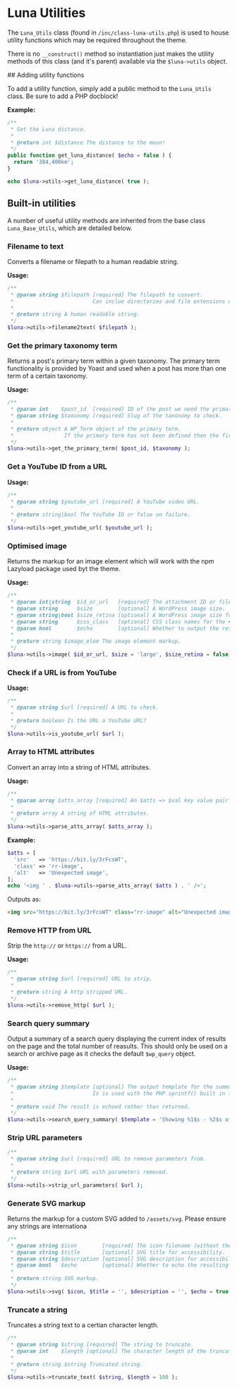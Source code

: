 # Luna Utilities

The `Luna_Utils` class (found in `/inc/class-luna-utils.php`) is used to house utility functions which may be required throughout the theme.

There is no `__construct()` method so instantiation just makes the utility methods of this class (and it's parent) available via the `$luna->utils` object.

## Adding utility functions

To add a utility function, simply add a public method to the `Luna_Utils` class. Be sure to add a PHP docblock!

**Example:**
```php
/**
 * Get the Luna distance.
 * 
 * @return int $distance The distance to the moon!
 */
public function get_luna_distance( $echo = false ) {
  return '384,400km';
}
```

```php
echo $luna->utils->get_luna_distance( true );
```

## Built-in utilities

A number of useful utility methods are inherited from the base class `Luna_Base_Utils`, which are detailed below.

### Filename to text

Converts a filename or filepath to a human readable string.

**Usage:**
```php
/**
 * @param string $filepath [required] The filepath to convert.
 *                         Can inclue directories and file extensions which will be removed.
 *
 * @return string A human readable string.
 */
$luna->utils->filename2text( $filepath );
```

### Get the primary taxonomy term

Returns a post's primary term within a given taxonomy. The primary term functionality is provided by Yoast and used when a post has more than one term of a certain taxonomy.

**Usage:**
```php
/**
 * @param int    $post_id  [required] ID of the post we need the primary term for.
 * @param string $taxonomy [required] Slug of the taxonomy to check.
 *
 * @return object A WP_Term object of the primary term.
 *                If the primary term has not been defined then the first term is returned.
 */
$luna->utils->get_the_primary_term( $post_id, $taxonomy );
```

### Get a YouTube ID from a URL

**Usage:**
```php
/**
 * @param string $youtube_url [required] A YouTube video URL.
 *
 * @return string|bool The YouTube ID or false on failure.
 */
$luna->utils->get_youtube_url( $youtube_url );
```

### Optimised image

Returns the markup for an image element which will work with the npm Lazyload package used byt the theme.

**Usage:**
```php
/**
 * @param int|string  $id_or_url   [required] The attachment ID or file URL for the image.
 * @param string      $size        [optional] A WordPress image size.
 * @param string|bool $size_retina [optional] A WordPress image size for retina screens.
 * @param string      $css_class   [optional] CSS class names for the <img> tag.
 * @param bool        $echo        [optional] Whether to output the resulting SVG markup.
 *
 * @return string $image_elem The image element markup.
 */
$luna->utils->image( $id_or_url, $size = 'large', $size_retina = false, $class = '', $echo = true )
```

### Check if a URL is from YouTube

**Usage:**
```php
/**
 * @param string $url [required] A URL to check.
 *
 * @return boolean Is the URL a YouTube URL?
 */
$luna->utils->is_youtube_url( $url );
```

### Array to HTML attributes

Convert an array into a string of HTML attributes.

**Usage:**
```php
/**
 * @param array $atts_array [required] An $atts => $val key value pair associative array.
 *
 * @return array A string of HTML attributes.
 */
$luna->utils->parse_atts_array( $atts_array );
```

**Example:**
```php
$atts = [
  'src'   => 'https://bit.ly/3rFcsWT',
  'class' => 'rr-image',
  'alt'   => 'Unexpected image',
];
echo '<img ' . $luna->utils->parse_atts_array( $atts ) . ' />';
```
Outputs as:
```html
<img src="https://bit.ly/3rFcsWT" class="rr-image" alt="Unexpected image" />
```

### Remove HTTP from URL

Strip the `http://` or `https://` from a URL.

**Usage:**
```php
/**
 * @param string $url [required] URL to strip.
 *
 * @return string A http stripped URL.
 */
$luna->utils->remove_http( $url );
```

### Search query summary

Output a summary of a search query displaying the current index of results on the page and the total number of reasults. This should only be used on a search or archive page as it checks the default `$wp_query` object.

**Usage:**
```php
/**
 * @param string $template [optional] The output template for the summary string.
 *                         Is is used with the PHP sprintf() built in function.
 *
 * @return void The result is echoed rather than returned.
 */
$luna->utils->search_query_summary( $template = 'Showing %1$s - %2$s of %3$s' );
```

### Strip URL parameters

```php
/**
 * @param string $url [required] URL to remove parameters from.
 *
 * @return string $url URL with parameters removed.
 */
$luna->utils->strip_url_parameters( $url );
```

### Generate SVG markup

Returns the markup for a custom SVG added to `/assets/svg`. Please ensure any strings are internationa

```php
/**
 * @param string $icon        [required] The icon filename (without the file extension).
 * @param string $title       [optional] SVG title for accessibility.
 * @param string $description [optional] SVG description for accessibility.
 * @param bool   $echo        [optional] Whether to echo the resulting SVG markup.
 *
 * @return string SVG markup.
 */
$luna->utils->svg( $icon, $title = '', $description = '', $echo = true );
```

### Truncate a string

Truncates a string text to a certian character length.

```php
/**
 * @param string $string [required] The string to truncate.
 * @param int    $length [optional] The character length of the truncated string.
 *
 * @return string $string Truncated string.
 */
$luna->utils->truncate_text( $string, $length = 100 );
```
